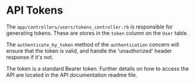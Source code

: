 # API Tokens
The `app/controllers/users/tokens_controller.rb` is responsible for generating tokens. These are stores in the `token` column on the `User` table.

The `authenticate_by_token` method of the `authentication` concern will ensure that the token is valid, and handle the 'unauthorized' header response if it's not.

The token is a standard Bearer token. Further details on how to access the API are located in the API documentation readme file.
